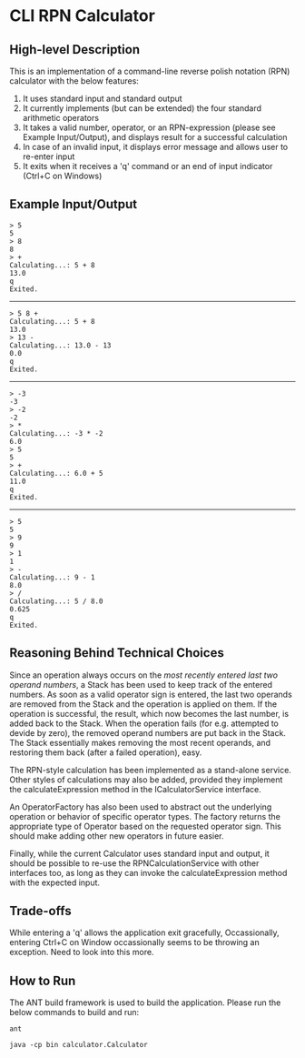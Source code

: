CLI RPN Calculator
==================

High-level Description
--------------------

This is an implementation of a command-line reverse polish notation (RPN) calculator with the below features:

1. It uses standard input and standard output
2. It currently implements (but can be extended) the four standard arithmetic operators
3. It takes a valid number, operator, or an RPN-expression (please see Example Input/Output), and displays result for a successful calculation
4. In case of an invalid input, it displays error message and allows user to re-enter input
5. It exits when it receives a 'q' command or an end of input indicator (Ctrl+C on Windows)

Example Input/Output
--------------------

    > 5 
    5
    > 8
    8
    > +
    Calculating...: 5 + 8
	13.0
	q
	Exited.
---

    > 5 8 +
    Calculating...: 5 + 8
    13.0
    > 13 -
    Calculating...: 13.0 - 13
    0.0
	q
	Exited.

---

    > -3
    -3
    > -2
    -2
    > *
    Calculating...: -3 * -2
    6.0
    > 5
    5
    > +
    Calculating...: 6.0 + 5
    11.0
	q
	Exited.

---

    > 5
    5
    > 9
    9
    > 1
    1
    > -
    Calculating...: 9 - 1
    8.0
    > /
    Calculating...: 5 / 8.0
    0.625
	q
	Exited.

Reasoning Behind Technical Choices
--------------------
Since an operation always occurs on the *most recently entered last two operand numbers*, a Stack has been used to keep track of the entered numbers.
As soon as a valid operator sign is entered, the last two operands are removed from the Stack and the operation is applied on them. If the operation is successful, the result, which now becomes the last number, is added back to the Stack.
When the operation fails (for e.g. attempted to devide by zero), the removed operand numbers are put back in the Stack.
The Stack essentially makes removing the most recent operands, and restoring them back (after a failed operation), easy.   

The RPN-style calculation  has been implemented as a stand-alone service. Other styles of calculations may also be added, provided they implement the calculateExpression method in the ICalculatorService interface.

An OperatorFactory has also been used to abstract out the underlying operation or behavior of specific operator types. The factory returns  the  appropriate type of Operator based on the requested operator sign. This should make adding other new operators in future easier. 

Finally, while the current Calculator uses standard input and output, it should be possible to re-use the RPNCalculationService with other interfaces too, as long as they can invoke the calculateExpression method with the expected input.

Trade-offs
--------------------
While entering a 'q' allows the application exit gracefully, Occassionally, entering Ctrl+C on Window occassionally seems to be throwing an exception. Need to look into this more.

How to Run
--------------------
The ANT build framework is used to build the application.
Please run the below commands to build and run:

	ant

	java -cp bin calculator.Calculator

 